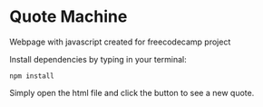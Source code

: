 # Quote Machine
Webpage with javascript created for freecodecamp project

Install dependencies by typing in your terminal:

`npm install`

Simply open the html file and click the button to see a new quote.
